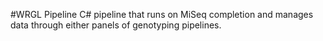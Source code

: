 #WRGL Pipeline
C# pipeline that runs on MiSeq completion and manages data through either panels of genotyping pipelines.
